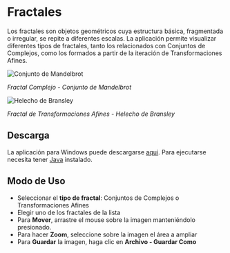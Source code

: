 # Fractales

Los fractales son objetos geométricos cuya estructura básica, fragmentada o irregular, se repite a diferentes escalas.
La aplicación permite visualizar diferentes tipos de fractales, tanto los relacionados con Conjuntos de Complejos, como los formados a partir de la iteración de Transformaciones Afines.

<img src="../pages/fractales/sample1.png" alt="Conjunto de Mandelbrot"> 

*Fractal Complejo - Conjunto de Mandelbrot*

<img src="../pages/fractales/sample2.png" alt="Helecho de Bransley">

*Fractal de Transformaciones Afines - Helecho de Bransley*

## Descarga

La aplicación para Windows puede descargarse [aqui](../pages/fractales/FractalViewer2.zip). Para ejecutarse necesita tener [Java](http://www.java.com/es/) instalado.

## Modo de Uso

- Seleccionar el **tipo de fractal**: Conjuntos de Complejos o Transformaciones Afines
- Elegir uno de los fractales de la lista
- Para <strong>Mover</strong>, arrastre el mouse sobre la imagen manteniéndolo presionado.
- Para hacer <strong>Zoom</strong>, seleccione sobre la imagen el área a ampliar
- Para **Guardar** la imagen, haga clic en **Archivo - Guardar Como**
